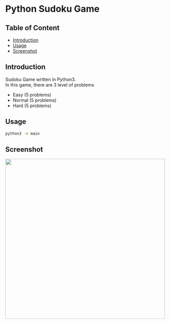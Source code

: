 # Python Sudoku Game

## Table of Content
- [Introduction](#introduction)
- [Usage](#usage)
- [Screenshot](#screenshot)

## Introduction
Sudoku Game written in Python3.  
In this game, there are 3 level of problems
- Easy (5 problems)
- Normal (5 problems)
- Hard (5 problems)

## Usage

```bash
python3 -m main

```
## Screenshot
<img src=./ScreenShot.png, width=500px>

